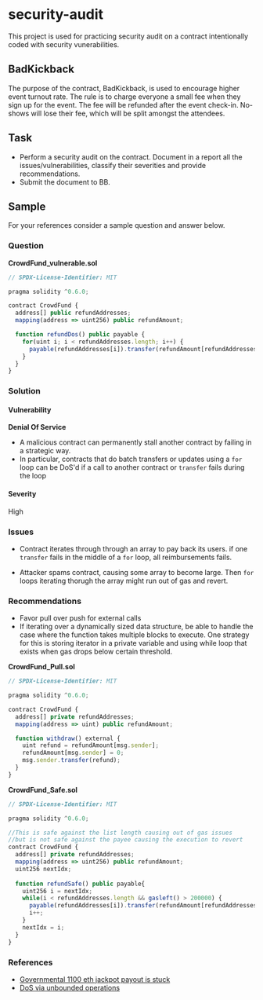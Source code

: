 # security-audit
This project is used for practicing security audit on a contract intentionally coded with security vunerabilities.

## BadKickback
The purpose of the contract, BadKickback, is used to encourage higher event turnout rate. The rule is to charge everyone a small fee when they sign up for the event. The fee will be refunded after the event check-in. No-shows will lose their fee, which will be split amongst the attendees.

## Task
- Perform a security audit on the contract. Document in a report all the issues/vulnerabilities, classify their severities and provide recommendations.
- Submit the document to BB.

## Sample

For your references consider a sample question and answer below.

### Question

**CrowdFund_vulnerable.sol**
```js
// SPDX-License-Identifier: MIT

pragma solidity ^0.6.0;

contract CrowdFund {
  address[] public refundAddresses;
  mapping(address => uint256) public refundAmount;

  function refundDos() public payable {
    for(uint i; i < refundAddresses.length; i++) {
      payable(refundAddresses[i]).transfer(refundAmount[refundAddresses[i]]);
    }
  }
}
```
### Solution
#### Vulnerability
**Denial Of Service**
* A malicious contract can permanently stall another contract by failing in a strategic way. 
* In particular, contracts that do batch transfers or updates using a `for` loop can be DoS'd if a call to another contract or `transfer` fails during the loop

#### Severity 
High

### Issues
* Contract iterates through through an array to pay back its users. if one `transfer` fails in the middle of a `for` loop, all reimbursements fails.

* Attacker spams contract, causing some array to become large. Then `for` loops iterating thorugh the array might run out of gas and revert.

### Recommendations
* Favor pull over push for external calls
* If iterating over a dynamically sized data structure, be able to handle the case where the function takes multiple blocks to execute. One strategy for this is storing iterator in a private variable and using while loop that exists when gas drops below certain threshold.

**CrowdFund_Pull.sol**
```js
// SPDX-License-Identifier: MIT

pragma solidity ^0.6.0;

contract CrowdFund {
  address[] private refundAddresses;
  mapping(address => uint) public refundAmount;

  function withdraw() external {
    uint refund = refundAmount[msg.sender];
    refundAmount[msg.sender] = 0;
    msg.sender.transfer(refund);
  }
}
```

**CrowdFund_Safe.sol**
```js
// SPDX-License-Identifier: MIT

pragma solidity ^0.6.0;

//This is safe against the list length causing out of gas issues
//but is not safe against the payee causing the execution to revert
contract CrowdFund {
  address[] private refundAddresses;
  mapping(address => uint256) public refundAmount;
  uint256 nextIdx;
  
  function refundSafe() public payable{
    uint256 i = nextIdx;
    while(i < refundAddresses.length && gasleft() > 200000) {
      payable(refundAddresses[i]).transfer(refundAmount[refundAddresses[i]]);
      i++;
    }
    nextIdx = i;
  }
}
```

### References
* [Governmental 1100 eth jackpot payout is stuck](https://www.reddit.com/r/ethereum/comments/4ghzhv/governmentals_1100_eth_jackpot_payout_is_stuck/)
* [DoS via unbounded operations](https://consensys.github.io/smart-contract-best-practices/known_attacks/#gas-limit-dos-on-a-contract-via-unbounded-operations)